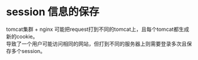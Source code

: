# session 信息的保存
tomcat集群 + nginx 可能把request打到不同的tomcat上，且每个tomcat都生成新的cookie。  
导致了一个用户可能访问相同的网站，但打到不同的服务器上则需要登录多次且保存多个session。  


